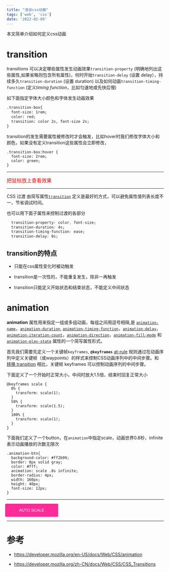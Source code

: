 ```yaml
---
title: "浅谈css动画"
tags: ['web', 'css']
date: '2022-02-09'
---
```


本文简单介绍如何定义css动画

# transition

transitions 可以决定哪些属性发生动画效果`transition-property` (明确地列出这些属性,如果省略则包含所有属性)，何时开始`transition-delay` (设置 delay），持续多久`transition-duration` (设置 duration) 以及如何动画`transition-timing-function` (定义*timing function*，比如匀速地或先快后慢)

如下面指定字体大小颜色和字体发生动画效果

```html
.transition-box{
  font-size: 1rem;
  color: red;
  transition: color 2s, font-size 2s;
}

```

transition的发生需要属性被修改时才会触发，比如hover时我们修改字体大小和颜色，如果没有定义transition这些属性会立即修改，

```
.transition-box:hover {
  font-size: 2rem;
  color: green;
}
```

---

<style>
.transition-box{
  font-size: 1rem;
  color: red;
  transition: color 2s, font-size 2s;
}
.transition-box:hover {
  font-size: 3rem;
  color: green;
}
</style>
<div class="transition-box">
  把鼠标放上查看效果
</div>

---

CSS 过渡 由简写属性[](https://developer.mozilla.org/en-US/docs/CSS/transition)[`transition`](https://developer.mozilla.org/zh-CN/docs/Web/CSS/transition) 定义是最好的方式，可以避免属性值列表长度不一，节省调试时间。

也可以用下面子属性来控制过渡的各部分

```css
  transition-property: color, font-size;
  transition-duration: 4s;
  transition-timing-function: ease;
  transition-delay: 0s;
```

## transition的特点

+ 只能在css属性变化时被动触发
+ transition是一次性的，不能重复发生，除非一再触发

+ transition只能定义开始状态和结束状态，不能定义中间状态

# animation

**animation** 属性用来指定一组或多组动画，每组之间用逗号相隔,是 [`animation-name`](https://developer.mozilla.org/zh-CN/docs/Web/CSS/animation-name)，[`animation-duration`](https://developer.mozilla.org/zh-CN/docs/Web/CSS/animation-duration), [`animation-timing-function`](https://developer.mozilla.org/zh-CN/docs/Web/CSS/animation-timing-function)，[`animation-delay`](https://developer.mozilla.org/zh-CN/docs/Web/CSS/animation-delay)，[`animation-iteration-count`](https://developer.mozilla.org/zh-CN/docs/Web/CSS/animation-iteration-count)，[`animation-direction`](https://developer.mozilla.org/zh-CN/docs/Web/CSS/animation-direction)，[`animation-fill-mode`](https://developer.mozilla.org/zh-CN/docs/Web/CSS/animation-fill-mode) 和 [`animation-play-state`](https://developer.mozilla.org/zh-CN/docs/Web/CSS/animation-play-state) 属性的一个简写属性形式。

首先我们需要先定义一个关键帧`keyframes`, **`@keyframes`** [at-rule](https://developer.mozilla.org/zh-CN/docs/Web/CSS/At-rule) 规则通过在动画序列中定义关键帧（或waypoints）的样式来控制CSS动画序列中的中间步骤。和 [转换 transition](https://developer.mozilla.org/zh-CN/docs/Web/CSS/CSS_Transitions) 相比，关键帧 keyframes 可以控制动画序列的中间步骤。

下面定义了一个开始时正常大小，中间时放大1.5倍，结束时回复正常大小

```
@keyframes scale {
  0% {
    transform: scale(1);
  }
  50% {
    transform: scale(1.5);
  }
  100% {
    transform: scale(1);
  }
}
```

下面我们定义了一个button，在`animation`中指定scale，动画世界0.8秒，infinite表示动画播放的次数无限次

```
.animation-btn{
  background-color: #ff2b99;
  border: 0px solid gray;
  color: #fff;
  animation: scale .8s infinite;
  border-radius: 4px;
  width: 160px;
  height: 40px;
  font-size: 12px;
}
```

---

<style>
@keyframes scale {
  0% {
    transform: scale(1);
  }
  50% {
    transform: scale(1.5);
  }
  100% {
    transform: scale(1);
  }
}
.animation-btn{
  background-color: #ff2b99;
  border: 0px solid gray;
  color: #fff;
  animation: scale .8s infinite;
  border-radius: 4px;
  width: 160px;
  height: 40px;
  font-size: 12px;
}
</style>
<button class="animation-btn">AUTO SCALE</button>

---

# 参考

+ <https://developer.mozilla.org/en-US/docs/Web/CSS/animation>

+ <https://developer.mozilla.org/zh-CN/docs/Web/CSS/CSS_Transitions>
